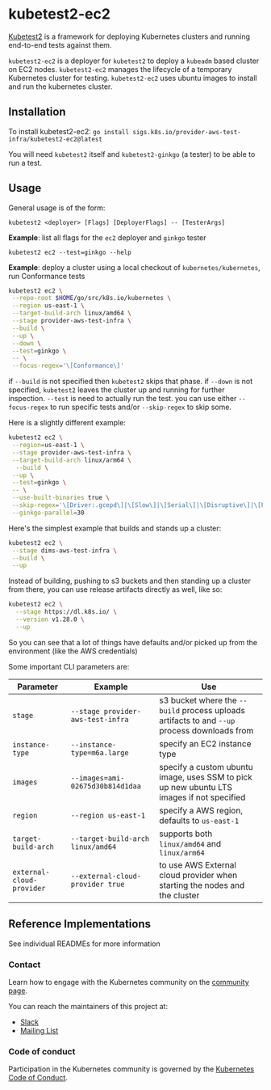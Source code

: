 # kubetest2-ec2

[Kubetest2](https://github.com/kubernetes-sigs/kubetest2/blob/master/README.md#kubetest2) is a framework for 
deploying Kubernetes clusters and running end-to-end tests against them.

`kubetest2-ec2` is a deployer for `kubetest2` to deploy a `kubeadm` based cluster on EC2 nodes. `kubetest2-ec2`
manages the lifecycle of a temporary Kubernetes cluster for testing. `kubetest2-ec2` uses ubuntu images to install
and run the kubernetes cluster.

## Installation

To install kubetest2-ec2:
`go install sigs.k8s.io/provider-aws-test-infra/kubetest2-ec2@latest`

You will need `kubetest2` itself and `kubetest2-ginkgo` (a tester) to be able to run a test.

## Usage

General usage is of the form:
```
kubetest2 <deployer> [Flags] [DeployerFlags] -- [TesterArgs]
```

**Example**: list all flags for the `ec2` deployer and `ginkgo` tester
```
kubetest2 ec2 --test=ginkgo --help
```

**Example**: deploy a cluster using a local checkout of `kubernetes/kubernetes`, run Conformance tests

```bash
kubetest2 ec2 \
 --repo-root $HOME/go/src/k8s.io/kubernetes \
 --region us-east-1 \
 --target-build-arch linux/amd64 \
 --stage provider-aws-test-infra \
 --build \
 --up \
 --down \
 --test=ginkgo \
 -- \
 --focus-regex='\[Conformance\]'
```

if `--build` is not specified then `kubetest2` skips that phase. if `--down` is not specified, `kubetest2` leaves the
cluster up and running for further inspection. `--test` is need to actually run the test. you can use either
`--focus-regex` to run specific tests and/or `--skip-regex` to skip some.

Here is a slightly different example:

```bash
kubetest2 ec2 \
 --region=us-east-1 \
 --stage provider-aws-test-infra \
 --target-build-arch linux/arm64 \
  --build \
 --up \
 --test=ginkgo \
 -- \
 --use-built-binaries true \
 --skip-regex='\[Driver:.gcepd\]|\[Slow\]|\[Serial\]|\[Disruptive\]|\[Flaky\]|\[Feature:.+\]' \
 --ginkgo-parallel=30
```

Here's the simplest example that builds and stands up a cluster:

```bash
kubetest2 ec2 \
 --stage dims-aws-test-infra \
 --build \
 --up
```

Instead of building, pushing to s3 buckets and then standing up a cluster from there, you can use release
artifacts directly as well, like so:
```bash
kubetest2 ec2 \
  --stage https://dl.k8s.io/ \
  --version v1.28.0 \
  --up
```

So you can see that a lot of things have defaults and/or picked up from the environment (like the AWS credentials)

Some important CLI parameters are:

| Parameter                 | Example                            | Use                                                                                          |
|---------------------------|------------------------------------|----------------------------------------------------------------------------------------------|
| `stage`                   | `--stage provider-aws-test-infra`  | s3 bucket where the `--build` process uploads artifacts to and `--up` process downloads from |
| `instance-type`           | `--instance-type=m6a.large`        | specify an EC2 instance type                                                                 |
| `images`                  | `--images=ami-02675d30b814d1daa`   | specify a custom ubuntu image, uses SSM to pick up new ubuntu LTS images if not specified    |
| `region`                  | `--region us-east-1`               | specify a AWS region, defaults to `us-east-1`                                                |
| `target-build-arch`       | `--target-build-arch linux/amd64`  | supports both `linux/amd64` and `linux/arm64`                                                |
| `external-cloud-provider` | `--external-cloud-provider true`   | to use AWS External cloud provider when starting the nodes and the cluster                   |


## Reference Implementations

See individual READMEs for more information

### Contact

Learn how to engage with the Kubernetes community on the [community page](http://kubernetes.io/community/).

You can reach the maintainers of this project at:

- [Slack](https://kubernetes.slack.com/messages/sig-testing)
- [Mailing List](https://groups.google.com/forum/#!forum/kubernetes-sig-testing)

### Code of conduct

Participation in the Kubernetes community is governed by the [Kubernetes Code of Conduct](https://kubernetes.io/community/code-of-conduct/).

<!-- links -->
[kubetest]: https://git.k8s.io/test-infra/kubetest